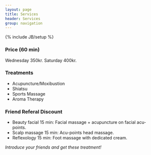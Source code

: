 ```yaml
---
layout: page
title: Services
header: Services
group: navigation
---
```

{% include JB/setup %}

### Price (60 min)

Wednesday 350kr.
Saturday  400kr.

### Treatments

- Acupuncture/Moxibustion
- Shiatsu
- Sports Massage 
- Aroma Therapy

### Friend Referal Discount

- Beauty facial 15 min: Facial massage + acupuncture on facial acu-points.
- Scalp massage 15 min: Acu-points head massage.
- Reflexology 15 min: Foot massage with dedicated cream.

*Introduce your friends and get these treatment!*
